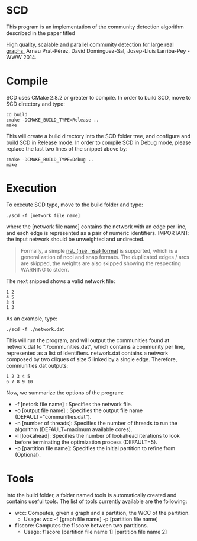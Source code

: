 SCD
===

This program is an implementation of the community detection algorithm described in the paper titled

[High quality, scalable and parallel community detection for large real graphs.](http://www.dama.upc.edu/en/publications/fp546prat.pdf) Arnau Prat-Pérez, David Dominguez-Sal, Josep-Lluis Larriba-Pey - WWW 2014.


Compile
===

SCD uses CMake 2.8.2 or greater to compile. In order to build SCD, move to SCD directory and type:

```
cd build
cmake -DCMAKE_BUILD_TYPE=Release ..
make
```

This will create a build directory into the SCD folder tree, and configure and build SCD in Release mode.
In order to compile SCD in Debug mode, please replace the last two lines of the snippet above by:

```
cmake -DCMAKE_BUILD_TYPE=Debug ..
make
```

Execution
===

To execute SCD type, move to the build folder and type:

```
./scd -f [network file name]
```

where the [network file name] contains the network with an edge per line, and each edge is represented as a pair of numeric identifiers.
IMPORTANT: the input network should be unweighted and undirected.

> Formally, a simple [nsL (nse, nsa) format](https://github.com/eXascaleInfolab/PyNetConvert#nsl) is supported, which is a generalization of ncol and snap formats. The duplicated edges / arcs are skipped, the weights are also skipped showing the respecting WARNING to stderr.

The next snipped shows a valid network file:

```
1 2
4 5
3 4
1 3
```

As an example, type:

```
./scd -f ./network.dat
```

This will run the program, and will output the communities found at network.dat to "./communities.dat", which contains
a community per line, represented as a list of identifiers. network.dat contains a network composed by two cliques of size 5 linked by a single edge. Therefore, communities.dat outputs:

```
1 2 3 4 5
6 7 8 9 10
```

Now, we summarize the options of the program:

  *  -f [netork file name] :    Specifies the network file.
  *  -o [output file name] :    Specifies the output file name (DEFAULT="communities.dat").
  *  -n [number of threads]:    Specifies the number of threads to run the algorithm (DEFAULT=maximum available cores).
  *  -l [lookahead]:            Specifies the number of lookahead iterations to look before terminating the optimization process (DEFAULT=5).
  *  -p [partition file name]:  Specifies the initial partition to refine from (Optional).


Tools
===

Into the build folder, a folder named tools is automatically created and contains useful tools. The list of tools currently available are the following:
  * wcc: Computes, given a graph and a partition, the WCC of the partition.
      * Usage: wcc -f [graph file name] -p [partition file name]
  * f1score: Computes the f1score between two partitions.
      * Usage: f1score [partition file name 1] [partition file name 2]
